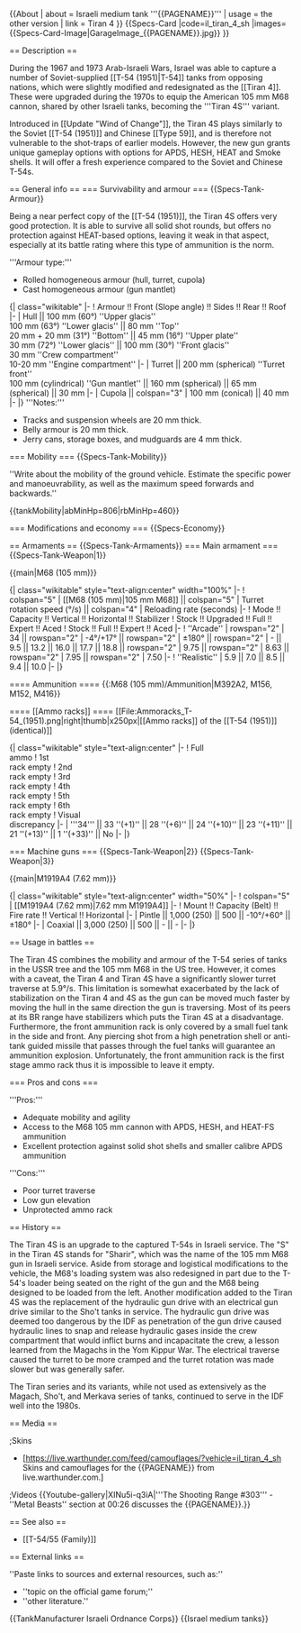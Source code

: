 {{About
| about = Israeli medium tank '''{{PAGENAME}}'''
| usage = the other version
| link = Tiran 4
}}
{{Specs-Card
|code=il_tiran_4_sh
|images={{Specs-Card-Image|GarageImage_{{PAGENAME}}.jpg}}
}}

== Description ==
<!-- ''In the description, the first part should be about the history of the creation and combat usage of the vehicle, as well as its key features. In the second part, tell the reader about the ground vehicle in the game. Insert a screenshot of the vehicle, so that if the novice player does not remember the vehicle by name, he will immediately understand what kind of vehicle the article is talking about.'' -->
During the 1967 and 1973 Arab-Israeli Wars, Israel was able to capture a number of Soviet-supplied [[T-54 (1951)|T-54]] tanks from opposing nations, which were slightly modified and redesignated as the [[Tiran 4]]. These were upgraded during the 1970s to equip the American 105 mm M68 cannon, shared by other Israeli tanks, becoming the '''Tiran 4S''' variant.

Introduced in [[Update "Wind of Change"]], the Tiran 4S plays similarly to the Soviet [[T-54 (1951)]] and Chinese [[Type 59]], and is therefore not vulnerable to the shot-traps of earlier models. However, the new gun grants unique gameplay options with options for APDS, HESH, HEAT and Smoke shells. It will offer a fresh experience compared to the Soviet and Chinese T-54s.

== General info ==
=== Survivability and armour ===
{{Specs-Tank-Armour}}
<!-- ''Describe armour protection. Note the most well protected and key weak areas. Appreciate the layout of modules as well as the number and location of crew members. Is the level of armour protection sufficient, is the placement of modules helpful for survival in combat? If necessary use a visual template to indicate the most secure and weak zones of the armour.'' -->
Being a near perfect copy of the [[T-54 (1951)]], the Tiran 4S offers very good protection. It is able to survive all solid shot rounds, but offers no protection against HEAT-based options, leaving it weak in that aspect, especially at its battle rating where this type of ammunition is the norm.

'''Armour type:'''

* Rolled homogeneous armour (hull, turret, cupola)
* Cast homogeneous armour (gun mantlet)

{| class="wikitable"
|-
! Armour !! Front (Slope angle) !! Sides !! Rear !! Roof
|-
| Hull || 100 mm (60°) ''Upper glacis'' <br> 100 mm (63°) ''Lower glacis'' || 80 mm ''Top'' <br> 20 mm + 20 mm (31°) ''Bottom'' || 45 mm (16°) ''Upper plate'' <br> 30 mm (72°) ''Lower glacis'' || 100 mm (30°) ''Front glacis'' <br> 30 mm ''Crew compartment'' <br> 10-20 mm ''Engine compartment''
|-
| Turret || 200 mm (spherical) ''Turret front'' <br> 100  mm (cylindrical) ''Gun mantlet'' || 160 mm (spherical) || 65 mm (spherical) || 30 mm
|-
| Cupola || colspan="3" | 100 mm (conical) || 40 mm
|-
|}
'''Notes:'''

* Tracks and suspension wheels are 20 mm thick.
* Belly armour is 20 mm thick.
* Jerry cans, storage boxes, and mudguards are 4 mm thick.

=== Mobility ===
{{Specs-Tank-Mobility}}
<!-- ''Write about the mobility of the ground vehicle. Estimate the specific power and manoeuvrability, as well as the maximum speed forwards and backwards.'' -->
''Write about the mobility of the ground vehicle. Estimate the specific power and manoeuvrability, as well as the maximum speed forwards and backwards.''

{{tankMobility|abMinHp=806|rbMinHp=460}}

=== Modifications and economy ===
{{Specs-Economy}}

== Armaments ==
{{Specs-Tank-Armaments}}
=== Main armament ===
{{Specs-Tank-Weapon|1}}
<!-- ''Give the reader information about the characteristics of the main gun. Assess its effectiveness in a battle based on the reloading speed, ballistics and the power of shells. Do not forget about the flexibility of the fire, that is how quickly the cannon can be aimed at the target, open fire on it and aim at another enemy. Add a link to the main article on the gun: <code><nowiki>{{main|Name of the weapon}}</nowiki></code>. Describe in general terms the ammunition available for the main gun. Give advice on how to use them and how to fill the ammunition storage.'' -->
{{main|M68 (105 mm)}}

{| class="wikitable" style="text-align:center" width="100%"
|-
! colspan="5" | [[M68 (105 mm)|105 mm M68]] || colspan="5" | Turret rotation speed (°/s) || colspan="4" | Reloading rate (seconds)
|-
! Mode !! Capacity !! Vertical !! Horizontal !! Stabilizer
! Stock !! Upgraded !! Full !! Expert !! Aced
! Stock !! Full !! Expert !! Aced
|-
! ''Arcade''
| rowspan="2" | 34 || rowspan="2" | -4°/+17° || rowspan="2" | ±180° || rowspan="2" | - || 9.5 || 13.2 || 16.0 || 17.7 || 18.8 || rowspan="2" | 9.75 || rowspan="2" | 8.63 || rowspan="2" | 7.95 || rowspan="2" | 7.50
|-
! ''Realistic''
| 5.9 || 7.0 || 8.5 || 9.4 || 10.0
|-
|}

==== Ammunition ====
{{:M68 (105 mm)/Ammunition|M392A2, M156, M152, M416}}

==== [[Ammo racks]] ====
[[File:Ammoracks_T-54_(1951).png|right|thumb|x250px|[[Ammo racks]] of the [[T-54 (1951)]] (identical)]]
<!-- '''Last updated: 2.21.1.101''' -->
{| class="wikitable" style="text-align:center"
|-
! Full<br>ammo
! 1st<br>rack empty
! 2nd<br>rack empty
! 3rd<br>rack empty
! 4th<br>rack empty
! 5th<br>rack empty
! 6th<br>rack empty
! Visual<br>discrepancy
|-
| '''34''' || 33&nbsp;''(+1)'' || 28&nbsp;''(+6)'' || 24&nbsp;''(+10)'' || 23&nbsp;''(+11)'' || 21&nbsp;''(+13)'' || 1&nbsp;''(+33)'' || No
|-
|}

=== Machine guns ===
{{Specs-Tank-Weapon|2}}
{{Specs-Tank-Weapon|3}}
<!-- ''Offensive and anti-aircraft machine guns not only allow you to fight some aircraft but also are effective against lightly armoured vehicles. Evaluate machine guns and give recommendations on its use.'' -->
{{main|M1919A4 (7.62 mm)}}

{| class="wikitable" style="text-align:center" width="50%"
|-
! colspan="5" | [[M1919A4 (7.62 mm)|7.62 mm M1919A4]]
|-
! Mount !! Capacity (Belt) !! Fire rate !! Vertical !! Horizontal
|-
| Pintle || 1,000 (250) || 500 || -10°/+60° || ±180°
|-
| Coaxial || 3,000 (250) || 500 || - || -
|-
|}

== Usage in battles ==
<!-- ''Describe the tactics of playing in the vehicle, the features of using vehicles in the team and advice on tactics. Refrain from creating a "guide" - do not impose a single point of view but instead give the reader food for thought. Describe the most dangerous enemies and give recommendations on fighting them. If necessary, note the specifics of the game in different modes (AB, RB, SB).'' -->
The Tiran 4S combines the mobility and armour of the T-54 series of tanks in the USSR tree and the 105 mm M68 in the US tree. However, it comes with a caveat, the Tiran 4 and Tiran 4S have a significantly slower turret traverse at 5.9°/s. This limitation is somewhat exacerbated by the lack of stabilization on the Tiran 4 and 4S as the gun can be moved much faster by moving the hull in the same direction the gun is traversing. Most of its peers at its BR range have stabilizers which puts the Tiran 4S at a disadvantage. Furthermore, the front ammunition rack is only covered by a small fuel tank in the side and front. Any piercing shot from a high penetration shell or anti-tank guided missile that passes through the fuel tanks will guarantee an ammunition explosion. Unfortunately, the front ammunition rack is the first stage ammo rack thus it is impossible to leave it empty.

=== Pros and cons ===
<!-- ''Summarise and briefly evaluate the vehicle in terms of its characteristics and combat effectiveness. Mark its pros and cons in a bulleted list. Try not to use more than 6 points for each of the characteristics. Avoid using categorical definitions such as "bad", "good" and the like - use substitutions with softer forms such as "inadequate" and "effective".'' -->

'''Pros:'''

* Adequate mobility and agility
* Access to the M68 105 mm cannon with APDS, HESH, and HEAT-FS ammunition
* Excellent protection against solid shot shells and smaller calibre APDS ammunition

'''Cons:'''

* Poor turret traverse
* Low gun elevation
* Unprotected ammo rack

== History ==
<!-- ''Describe the history of the creation and combat usage of the vehicle in more detail than in the introduction. If the historical reference turns out to be too long, take it to a separate article, taking a link to the article about the vehicle and adding a block "/History" (example: <nowiki>https://wiki.warthunder.com/(Vehicle-name)/History</nowiki>) and add a link to it here using the <code>main</code> template. Be sure to reference text and sources by using <code><nowiki><ref></ref></nowiki></code>, as well as adding them at the end of the article with <code><nowiki><references /></nowiki></code>. This section may also include the vehicle's dev blog entry (if applicable) and the in-game encyclopedia description (under <code><nowiki>=== In-game description ===</nowiki></code>, also if applicable).'' -->
The Tiran 4S is an upgrade to the captured T-54s in Israeli service. The "S" in the Tiran 4S stands for "Sharir", which was the name of the 105 mm M68 gun in Israeli service. Aside from storage and logistical modifications to the vehicle, the M68's loading system was also redesigned in part due to the T-54's loader being seated on the right of the gun and the M68 being designed to be loaded from the left. Another modification added to the Tiran 4S was the replacement of the hydraulic gun drive with an electrical gun drive similar to the Sho't tanks in service. The hydraulic gun drive was deemed too dangerous by the IDF as penetration of the gun drive caused hydraulic lines to snap and release hydraulic gases inside the crew compartment that would inflict burns and incapacitate the crew, a lesson learned from the Magachs in the Yom Kippur War. The electrical traverse caused the turret to be more cramped and the turret rotation was made slower but was generally safer.

The Tiran series and its variants, while not used as extensively as the Magach, Sho't, and Merkava series of tanks, continued to serve in the IDF well into the 1980s.

== Media ==
<!-- ''Excellent additions to the article would be video guides, screenshots from the game, and photos.'' -->

;Skins

* [https://live.warthunder.com/feed/camouflages/?vehicle=il_tiran_4_sh Skins and camouflages for the {{PAGENAME}} from live.warthunder.com.]

;Videos
{{Youtube-gallery|XINu5i-q3iA|'''The Shooting Range #303''' - ''Metal Beasts'' section at 00:26 discusses the {{PAGENAME}}.}}

== See also ==
<!-- ''Links to the articles on the War Thunder Wiki that you think will be useful for the reader, for example:''
* ''reference to the series of the vehicles;''
* ''links to approximate analogues of other nations and research trees.'' -->

* [[T-54/55 (Family)]]

== External links ==
<!-- ''Paste links to sources and external resources, such as:''
* ''topic on the official game forum;''
* ''other literature.'' -->
''Paste links to sources and external resources, such as:''

* ''topic on the official game forum;''
* ''other literature.''

{{TankManufacturer Israeli Ordnance Corps}}
{{Israel medium tanks}}